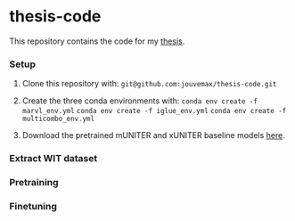 # thesis-code

This repository contains the code for my [thesis](Master_Thesis.pdf).

### Setup

1. Clone this repository with:
`git@github.com:jouvemax/thesis-code.git`

2. Create the three conda environments with:
`conda env create -f marvl_env.yml`
`conda env create -f iglue_env.yml`
`conda env create -f multicombo_env.yml`

3. Download the pretrained mUNITER and xUNITER baseline models [here](https://sid.erda.dk/sharelink/HfTaLDBWJi).

### Extract WIT dataset

### Pretraining

### Finetuning
